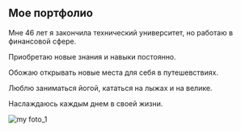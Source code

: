 ## Мое портфолио

Мне 46 лет я закончила технический университет, но работаю в финансовой сфере.

Приобретаю новые знания и навыки постоянно.

Обожаю открывать новые места для себя в путешевствиях.

Люблю заниматься йогой, кататься на лыжах и на велике.

Наслаждаюсь каждым днем в своей жизни.

![my foto_1](https://user-images.githubusercontent.com/120127080/208734494-1ded5a80-3cf5-4f1d-bbc9-6369935d3dcf.jpg)

